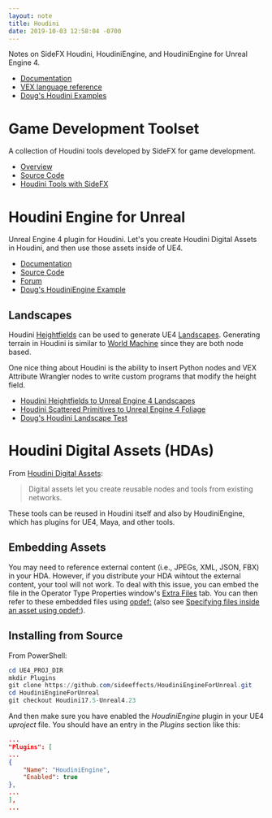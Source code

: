 ```yaml
---
layout: note
title: Houdini
date: 2019-10-03 12:58:04 -0700
---
```


Notes on SideFX Houdini, HoudiniEngine, and HoudiniEngine for Unreal Engine 4.

- [Documentation](https://www.sidefx.com/docs/)
- [VEX language reference](https://www.sidefx.com/docs/houdini/vex/lang)
- [Doug's Houdini Examples](https://github.com/drichardson/HoudiniExamples)

# Game Development Toolset
A collection of Houdini tools developed by SideFX for game development.

- [Overview](https://www.sidefx.com/tutorials/game-development-toolset-overview/)
- [Source Code](https://github.com/sideeffects/GameDevelopmentToolset)
- [Houdini Tools with SideFX](https://www.youtube.com/watch?v=gL_-JY7wryI&t=271s)

# Houdini Engine for Unreal
Unreal Engine 4 plugin for Houdini. Let's you create
Houdini Digital Assets in Houdini, and then use those assets inside of UE4.

- [Documentation](https://www.sidefx.com/docs/unreal/)
- [Source Code](https://github.com/sideeffects/HoudiniEngineForUnreal)
- [Forum](https://www.sidefx.com/forum/51/)
- [Doug's HoudiniEngine Example](https://github.com/drichardson/UE4Examples/tree/master/HoudiniEngine)

## Landscapes

Houdini [Heightfields](https://www.sidefx.com/docs/houdini/nodes/sop/heightfield.html) can be used to
generate UE4 [Landscapes](https://docs.unrealengine.com/en-US/Engine/Landscape/Creation/index.html). Generating terrain in Houdini is similar to [World Machine](https://www.world-machine.com/) since they are both node based.

One nice thing about Houdini is the ability to insert Python nodes and VEX Attribute Wrangler nodes to
write custom programs that modify the height field.

- [Houdini Heightfields to Unreal Engine 4 Landscapes](https://www.youtube.com/watch?v=iUGRAbTHynE)
- [Houdini Scattered Primitives to Unreal Engine 4 Foliage](https://www.youtube.com/watch?v=0PjZ9awgdFY)
- [Doug's Houdini Landscape Test](https://github.com/drichardson/UE4Examples/tree/master/HoudiniLandscapeTest)


# Houdini Digital Assets (HDAs)

From [Houdini Digital Assets](https://www.sidefx.com/docs/houdini/assets/index.html):

> Digital assets let you create reusable nodes and tools from existing networks.

These tools can be reused in Houdini itself and also by HoudiniEngine,
which has plugins for UE4, Maya, and other tools.

## Embedding Assets
You may need to reference external content (i.e., JPEGs, XML, JSON, FBX) in your HDA. However,
if you distribute your HDA wihtout the external content, your tool will not work. To deal with this
issue, you can embed the file in the Operator Type Properties window's [Extra Files](https://www.sidefx.com/docs/houdini/ref/windows/optype.html#extra_files) tab. You can then refer to these embedded files using [opdef:](https://www.sidefx.com/docs/houdini/assets/opdef.html) (also see [Specifying files inside an asset using opdef:](https://www.sidefx.com/docs/houdini/assets/create.html#sections)).


## Installing from Source

From PowerShell:

```powershell
cd UE4_PROJ_DIR
mkdir Plugins
git clone https://github.com/sideeffects/HoudiniEngineForUnreal.git
cd HoudiniEngineForUnreal
git checkout Houdini17.5-Unreal4.23
```

And then make sure you have enabled the *HoudiniEngine* plugin in your UE4
*uproject* file. You should have an entry in the *Plugins* section like this:

```json
...
"Plugins": [
...
{
    "Name": "HoudiniEngine",
    "Enabled": true
},
...
],
...

```

